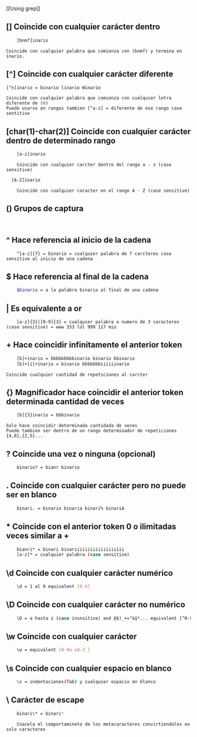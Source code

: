 [[Using grep]]
##  [] Coincide con cualquier carácter dentro  
```bash
	[bnmf]inario
```
	Coincide con cualquier palabra que comienza con (bnmf) y termina en inario.
## [^] Coincide con cualquier carácter diferente
```bash
[^n]inario = binario linario Winario
```
	Coincide con cualquier palabra que comienza con cualquier letra diferente de (n)
	Puede usarse en rangos tambien [^a-z] = diferente de ese rango case sentitive
## [char(1)-char(2)] Coincide con cualquier carácter dentro de determinado rango
```bash
	[a-z]inario 
```
		Coincide con cualquier carcter dentro del rango a - z (case sensitive)
```bash
  [A-Z]inario 
```
		Coincide con cualquier caracter en el rango A - Z (case sensitive)

## () Grupos de captura 
```
	
```
## ^ Hace referencia al inicio de la cadena
```plaintext
	^[a-z]{7} = binario = cualquier palabra de 7 carcteres case sensitive al inicio de una cadena
```

## $ Hace referencia al final de la cadena
```bash
	$binario = a la palabra binario al final de una cadena 
```

## | Es equivalente a or 
```plaintext
	[a-z]{3}|[0-9]{3} = cualquier palabra o numero de 3 caracteres (case sensitive) = www 333 lol 999 117 mio
```
## + Hace coincidir infinitamente el anterior token
```bash
	[b]+inario = bbbbbbbbbinario binario bbinario
	[b]+[i]+inario = binario bbbbbbbiiiiiinario 
```
	Coincide cualquier cantidad de repeticiones al carcter
## {} Magnificador hace coincidir el anterior token determinada cantidad de veces
```bash
	[b]{3}inario = bbbinario
```
	Solo hace coincidir determinada cantidada de veces
	Puede tambien ser dentro de un rango determinador de repeticiones {4,8},{2,5}... 

## ? Coincide una vez o ninguna (opcional)
```bash
	binario? = bianr binario 
```

## . Coincide con cualquier carácter pero no puede ser en blanco
```bash
	binari. = binario binaria binari% binariA
```

## * Coincide con el anterior token 0 o ilimitadas veces similar a +
```bash
	bianri* = binari binariiiiiiiiiiiiiiiiiii
	[a-z]* = cualquier palabra (case sensitive)
```
## \d Coincide con cualquier carácter numérico
```bash
	\d = 1 al 9 equivalent [0-9]
```

## \D Coincide con cualquier carácter no numérico
```bash
	\D = a hasta z (case insnsitive) and @$)_+=^&$*... equivalent [^0-9]
```

## \w Coincide con cualquier carácter
```bash
	\w = equivalent [0-9a-zA-Z_] 
```

## \s Coincide con cualquier espacio en blanco
```bash
	\s = indentaciones(Tab) y cualquier espacio en blanco
```

## \ Carácter de escape
```bash
	binari\* = binari*
```
		Cnacela el comportamineto de los metacaracteres convirtiendolos en solo caracteres 